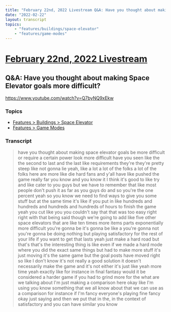 ```yaml
---
title: "February 22nd, 2022 Livestream Q&A: Have you thought about making Space Elevator goals more difficult?"
date: "2022-02-22"
layout: transcript
topics:
    - "features/buildings/space-elevator"
    - "features/game-modes"
---
```

# [February 22nd, 2022 Livestream](../2022-02-22.md)
## Q&A: Have you thought about making Space Elevator goals more difficult?
https://www.youtube.com/watch?v=Q7byNQ9xEkw

### Topics
* [Features > Buildings > Space Elevator](../topics/features/buildings/space-elevator.md)
* [Features > Game Modes](../topics/features/game-modes.md)

### Transcript

> have you thought about making space elevator goals be more difficult or require a certain power look more difficult have you seen like the the second to last and the last like requirements they're they're pretty steep like not gonna lie yeah, like a lot a lot of the folks a lot of the folks here are more like die hard fans and y'all have like pushed the game really far you know and you know it I think it's good to like try and like cater to you guys but we have to remember that like most people don't push it as far as you guys do and so you're the one percent yeah so you know we need to find ways to give you some stuff but at the same time it's like if you put in like hundreds and hundreds and hundreds and hundreds of hours to finish the game yeah you cut like you you couldn't say that that was too easy right right with that being said though we're going to add like five other space elevators that are like ten times more items parts exponentially more difficult you're gonna be it's gonna be like a you're gonna not you're gonna be doing nothing but playing satisfactory for the rest of your life if you want to get that lasts yeah just make a hard road but that's that's the interesting thing is like even if we made a hard mode where you did the exact same things but had to make more stuff it's just moving it's the same game but the goal posts have moved right so like I don't know it's not really a good solution it doesn't necessarily make the game and it's not either it's just like yeah more time yeah exactly like for instance in final fantasy would it be considered a harder game if you had to grind more for the what are we talking about I'm just making a comparison here okay like I'm using you know something that we all know about that we can use as a comparison for instance if I'm fancy everyone's playing fine fancy okay just saying and then we put that in the, in the context of satisfactory and you can have similar you know
